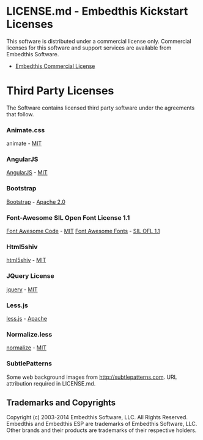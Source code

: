 LICENSE.md - Embedthis Kickstart Licenses
===

This software is distributed under a commercial license only.
Commercial licenses for this software and support services are 
available from Embedthis Software.

* [Embedthis Commercial License](https://embedthis.com/licensing/)

Third Party Licenses
===

The Software contains licensed third party software under the agreements 
that follow.

### Animate.css

animate - [MIT](http://opensource.org/licenses/MIT)

### AngularJS

[AngularJS](http://angularjs.org) - [MIT](http://opensource.org/licenses/MIT)

### Bootstrap

[Bootstrap](http://getbootstrap.com) - [Apache 2.0](http://www.apache.org/licenses/LICENSE-2.0.html)

### Font-Awesome SIL Open Font License 1.1

[Font Awesome Code](http://fontawesome.io) - [MIT](http://opensource.org/licenses/MIT)
[Font Awesome Fonts](http://fontawesome.io) - [SIL OFL 1.1](http://scripts.sil.org/OFL)

### Html5shiv

[html5shiv](https://code.google.com/p/html5shiv/) - [MIT](http://opensource.org/licenses/MIT)

### JQuery License

[jquery](https://jquery.org) - [MIT](http://opensource.org/licenses/MIT)

### Less.js

[less.js](https://github.com/less/less.js) - [Apache](http://www.apache.org/licenses/LICENSE-2.0)

### Normalize.less

[normalize](https://github.com/necolas/normalize.css) - [MIT](http://opensource.org/licenses/MIT)

### SubtlePatterns

Some web background images from http://subtlepatterns.com. URL attribution required in LICENSE.md.

Trademarks and Copyrights
---
Copyright (c) 2003-2014 Embedthis Software, LLC. All Rights Reserved.
Embedthis and Embedthis ESP are trademarks of Embedthis Software, LLC.
Other brands and their products are trademarks of their respective holders.
